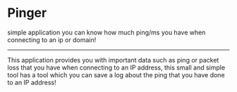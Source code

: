# Pinger
simple application you can know how much ping/ms you have when connecting to an ip or domain!

-----------------------------------------

This application provides you with important data such as ping or packet loss that you have when connecting to an IP address, this small and simple tool has a tool which you can save a log about the ping that you have done to an IP address!
